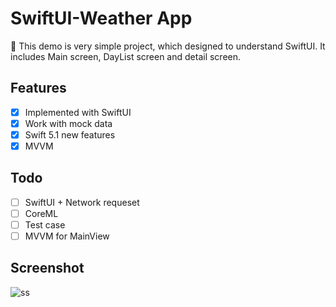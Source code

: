 # SwiftUI-Weather App

🚀 This demo is very simple project, which designed to understand SwiftUI. It includes Main screen, DayList screen and detail screen.

## Features

- [x] Implemented with SwiftUI
- [x] Work with mock data
- [x] Swift 5.1 new features
- [x] MVVM

## Todo
- [ ] SwiftUI + Network requeset
- [ ] CoreML
- [ ] Test case
- [ ] MVVM for MainView

## Screenshot
![ss](https://user-images.githubusercontent.com/1447937/72296817-96f10580-366b-11ea-957c-023efeac958f.png)
